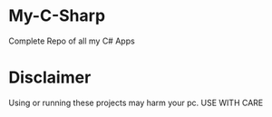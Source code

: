 # My-C-Sharp
Complete Repo of all my C# Apps

# Disclaimer
Using or running these projects may harm your pc. USE WITH CARE
